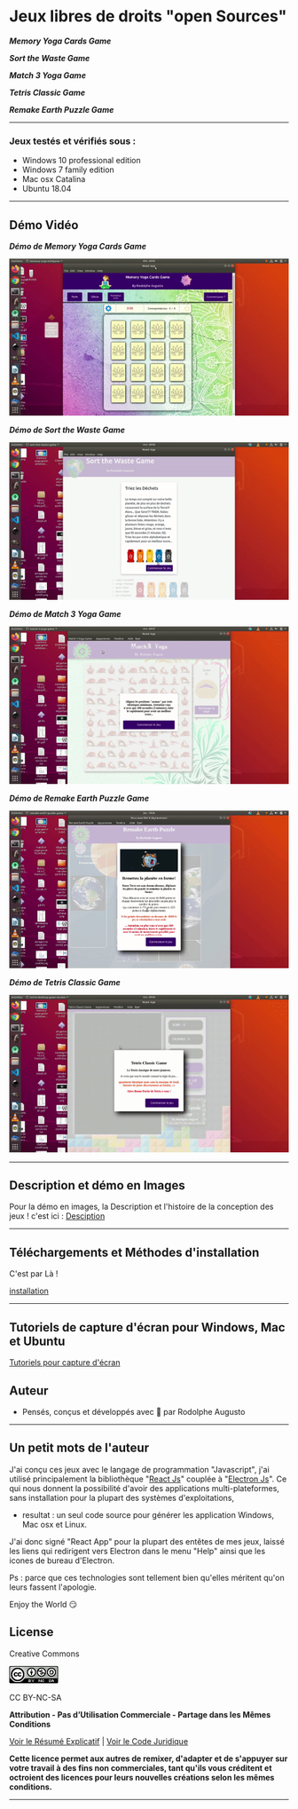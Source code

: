 # Jeux libres de droits "open Sources"

***Memory Yoga Cards Game***

***Sort the Waste Game***

***Match 3 Yoga Game***

***Tetris Classic Game***

***Remake Earth Puzzle Game***

---
### Jeux testés et vérifiés sous :
  - Windows 10 professional edition
  - Windows 7 family edition
  - Mac osx Catalina
  - Ubuntu 18.04
---

## Démo Vidéo

***Démo de Memory Yoga Cards Game***

![demogif](demo.gif)

***Démo de Sort the Waste Game***

![demogif](demo-sort.gif)

***Démo de Match 3 Yoga Game***

![demogif](match-3-demo.gif)

***Démo de Remake Earth Puzzle Game***

![demogif](remake-earth-puzzle.gif)

***Démo de Tetris Classic Game***

![demogif](tetris-classic.gif)

---

## Description et démo en Images

Pour la démo en images, la Description et l'histoire de la conception des jeux !
c'est ici : [Desciption](https://github.com/rodolphe37/install-games-repository/blob/master/description-des-jeux/DESCRIPTIONS.md)

---

## Téléchargements et Méthodes d'installation

C'est par Là !

[installation](https://github.com/rodolphe37/install-games-repository/blob/master/tutoriel-installation-games/INSTALLATION.md)

---

## Tutoriels de capture d'écran pour Windows, Mac et Ubuntu

[Tutoriels pour capture d'écran](https://github.com/rodolphe37/install-games-repository/blob/master/captures-ecran-tt-os/CAPTURES.md)


## Auteur

- Pensés, conçus et développés avec :purple_heart: par Rodolphe Augusto


---

## Un petit mots de l'auteur

J'ai conçu ces jeux avec le langage de programmation "Javascript",
j'ai utilisé principalement la bibliothèque "[React Js](https://fr.reactjs.org/)" couplée à "[Electron Js](https://www.electronjs.org/)".
Ce qui nous donnent la possibilité d'avoir des applications multi-plateformes, sans installation pour la plupart des systèmes d'exploitations,

* resultat : un seul code source pour générer les application Windows, Mac osx et Linux.

J'ai donc signé "React App" pour la plupart des entêtes de mes jeux, laissé les liens qui redirigent vers Electron dans le menu "Help" ainsi que les icones de bureau d'Electron.

Ps : parce que ces technologies sont tellement bien qu'elles méritent qu'on leurs fassent l'apologie.

Enjoy the World :smirk:



## License

Creative Commons

![logoCC](88x31.png)

CC BY-NC-SA

**Attribution - Pas d’Utilisation Commerciale - Partage dans les Mêmes Conditions**

 [Voir le Résumé Explicatif](https://creativecommons.org/licenses/by-nc-sa/4.0/) |  [Voir le Code Juridique](https://creativecommons.org/licenses/by-nc-sa/4.0/legalcode)

**Cette licence permet aux autres de remixer, d'adapter et de s'appuyer sur votre travail à des fins non commerciales, tant qu'ils vous créditent et octroient des licences pour leurs nouvelles créations selon les mêmes conditions.**


---
